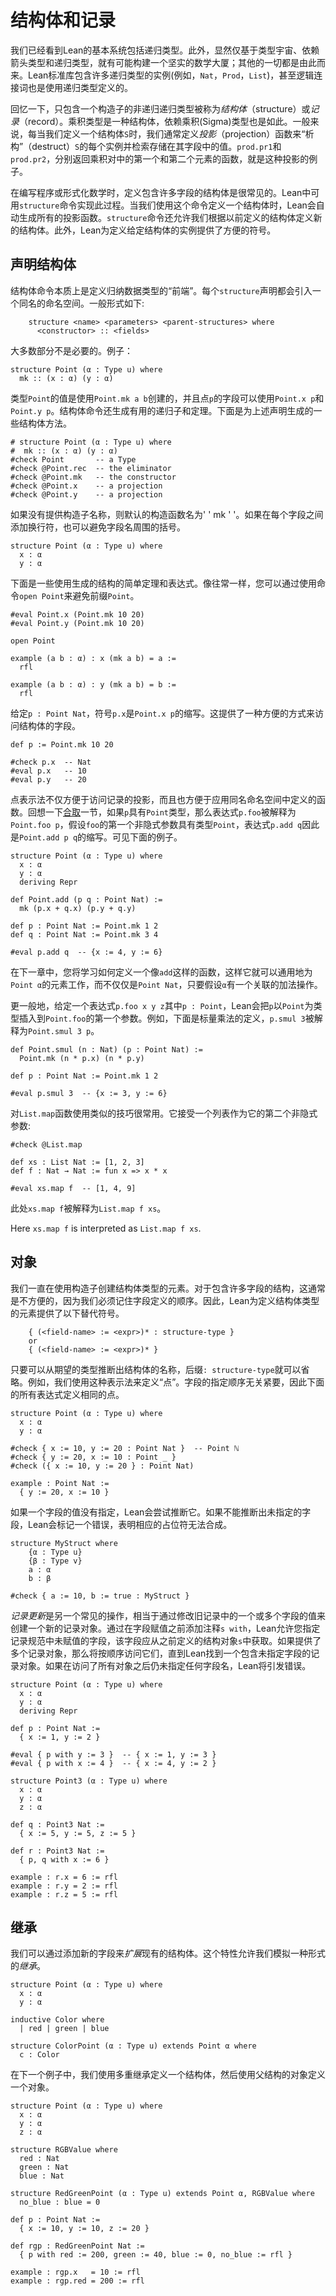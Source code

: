 结构体和记录
======================

我们已经看到Lean的基本系统包括递归类型。此外，显然仅基于类型宇宙、依赖箭头类型和递归类型，就有可能构建一个坚实的数学大厦；其他的一切都是由此而来。Lean标准库包含许多递归类型的实例(例如，``Nat``，``Prod``，``List``)，甚至逻辑连接词也是使用递归类型定义的。

回忆一下，只包含一个构造子的非递归递归类型被称为*结构体*（structure）或*记录*（record）。乘积类型是一种结构体，依赖乘积(Sigma)类型也是如此。一般来说，每当我们定义一个结构体``S``时，我们通常定义*投影*（projection）函数来“析构”（destruct）``S``的每个实例并检索存储在其字段中的值。``prod.pr1``和``prod.pr2``，分别返回乘积对中的第一个和第二个元素的函数，就是这种投影的例子。

在编写程序或形式化数学时，定义包含许多字段的结构体是很常见的。Lean中可用``structure``命令实现此过程。当我们使用这个命令定义一个结构体时，Lean会自动生成所有的投影函数。``structure``命令还允许我们根据以前定义的结构体定义新的结构体。此外，Lean为定义给定结构体的实例提供了方便的符号。

## 声明结构体

结构体命令本质上是定义归纳数据类型的“前端”。每个``structure``声明都会引入一个同名的命名空间。一般形式如下:

```
    structure <name> <parameters> <parent-structures> where
      <constructor> :: <fields>
```

大多数部分不是必要的。例子：

```lean
structure Point (α : Type u) where
  mk :: (x : α) (y : α)
```

类型``Point``的值是使用``Point.mk a b``创建的，并且点``p``的字段可以使用``Point.x p``和``Point.y p``。结构体命令还生成有用的递归子和定理。下面是为上述声明生成的一些结构体方法。

```lean
# structure Point (α : Type u) where
#  mk :: (x : α) (y : α)
#check Point       -- a Type
#check @Point.rec  -- the eliminator
#check @Point.mk   -- the constructor
#check @Point.x    -- a projection
#check @Point.y    -- a projection
```

如果没有提供构造子名称，则默认的构造函数名为' ' mk ' '。如果在每个字段之间添加换行符，也可以避免字段名周围的括号。

```lean
structure Point (α : Type u) where
  x : α
  y : α
```

下面是一些使用生成的结构的简单定理和表达式。像往常一样，您可以通过使用命令``open Point``来避免前缀``Point``。

```lean
#eval Point.x (Point.mk 10 20)
#eval Point.y (Point.mk 10 20)

open Point

example (a b : α) : x (mk a b) = a :=
  rfl

example (a b : α) : y (mk a b) = b :=
  rfl
```

给定``p : Point Nat``，符号``p.x``是``Point.x p``的缩写。这提供了一种方便的方式来访问结构体的字段。

```lean
def p := Point.mk 10 20

#check p.x  -- Nat
#eval p.x   -- 10
#eval p.y   -- 20
```

点表示法不仅方便于访问记录的投影，而且也方便于应用同名命名空间中定义的函数。回想一下[合取](./propositions_and_proofs.md#_conjunction)一节，如果``p``具有``Point``类型，那么表达式``p.foo``被解释为``Point.foo p``，假设``foo``的第一个非隐式参数具有类型``Point``，表达式``p.add q``因此是``Point.add p q``的缩写。可见下面的例子。

```lean
structure Point (α : Type u) where
  x : α
  y : α
  deriving Repr

def Point.add (p q : Point Nat) :=
  mk (p.x + q.x) (p.y + q.y)

def p : Point Nat := Point.mk 1 2
def q : Point Nat := Point.mk 3 4

#eval p.add q  -- {x := 4, y := 6}
```

在下一章中，您将学习如何定义一个像``add``这样的函数，这样它就可以通用地为``Point α``的元素工作，而不仅仅是``Point Nat``，只要假设``α``有一个关联的加法操作。

更一般地，给定一个表达式``p.foo x y z``其中`p : Point`，Lean会把``p``以``Point``为类型插入到``Point.foo``的第一个参数。例如，下面是标量乘法的定义，``p.smul 3``被解释为``Point.smul 3 p``。

```lean
def Point.smul (n : Nat) (p : Point Nat) :=
  Point.mk (n * p.x) (n * p.y)

def p : Point Nat := Point.mk 1 2

#eval p.smul 3  -- {x := 3, y := 6}
```

对``List.map``函数使用类似的技巧很常用。它接受一个列表作为它的第二个非隐式参数:

```lean
#check @List.map

def xs : List Nat := [1, 2, 3]
def f : Nat → Nat := fun x => x * x

#eval xs.map f  -- [1, 4, 9]
```

此处``xs.map f``被解释为``List.map f xs``。

Here ``xs.map f`` is interpreted as ``List.map f xs``.

对象
-------

我们一直在使用构造子创建结构体类型的元素。对于包含许多字段的结构，这通常是不方便的，因为我们必须记住字段定义的顺序。因此，Lean为定义结构体类型的元素提供了以下替代符号。

```
    { (<field-name> := <expr>)* : structure-type }
    or
    { (<field-name> := <expr>)* }
```

只要可以从期望的类型推断出结构体的名称，后缀``: structure-type``就可以省略。例如，我们使用这种表示法来定义“点”。字段的指定顺序无关紧要，因此下面的所有表达式定义相同的点。

```lean
structure Point (α : Type u) where
  x : α
  y : α

#check { x := 10, y := 20 : Point Nat }  -- Point ℕ
#check { y := 20, x := 10 : Point _ }
#check ({ x := 10, y := 20 } : Point Nat)

example : Point Nat :=
  { y := 20, x := 10 }
```

如果一个字段的值没有指定，Lean会尝试推断它。如果不能推断出未指定的字段，Lean会标记一个错误，表明相应的占位符无法合成。

```lean
structure MyStruct where
    {α : Type u}
    {β : Type v}
    a : α
    b : β

#check { a := 10, b := true : MyStruct }
```

*记录更新*是另一个常见的操作，相当于通过修改旧记录中的一个或多个字段的值来创建一个新的记录对象。通过在字段赋值之前添加注释``s with``，Lean允许您指定记录规范中未赋值的字段，该字段应从之前定义的结构对象``s``中获取。如果提供了多个记录对象，那么将按顺序访问它们，直到Lean找到一个包含未指定字段的记录对象。如果在访问了所有对象之后仍未指定任何字段名，Lean将引发错误。

```lean
structure Point (α : Type u) where
  x : α
  y : α
  deriving Repr

def p : Point Nat :=
  { x := 1, y := 2 }

#eval { p with y := 3 }  -- { x := 1, y := 3 }
#eval { p with x := 4 }  -- { x := 4, y := 2 }

structure Point3 (α : Type u) where
  x : α
  y : α
  z : α

def q : Point3 Nat :=
  { x := 5, y := 5, z := 5 }

def r : Point3 Nat :=
  { p, q with x := 6 }

example : r.x = 6 := rfl
example : r.y = 2 := rfl
example : r.z = 5 := rfl
```

继承
-----------

我们可以通过添加新的字段来*扩展*现有的结构体。这个特性允许我们模拟一种形式的*继承*。

```lean
structure Point (α : Type u) where
  x : α
  y : α

inductive Color where
  | red | green | blue

structure ColorPoint (α : Type u) extends Point α where
  c : Color
```

在下一个例子中，我们使用多重继承定义一个结构体，然后使用父结构的对象定义一个对象。

```lean
structure Point (α : Type u) where
  x : α
  y : α
  z : α

structure RGBValue where
  red : Nat
  green : Nat
  blue : Nat

structure RedGreenPoint (α : Type u) extends Point α, RGBValue where
  no_blue : blue = 0

def p : Point Nat :=
  { x := 10, y := 10, z := 20 }

def rgp : RedGreenPoint Nat :=
  { p with red := 200, green := 40, blue := 0, no_blue := rfl }

example : rgp.x   = 10 := rfl
example : rgp.red = 200 := rfl
```